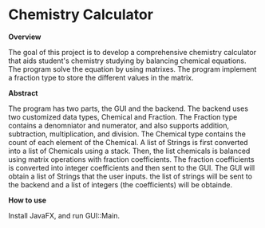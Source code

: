 # Chemistry Calculator

**Overview**

The goal of this project is to develop a comprehensive chemistry calculator that aids student's chemistry studying by balancing chemical equations. The program solve the equation by using matrixes. The program implement a fraction type to store the different values in the matrix.

**Abstract**

The program has two parts, the GUI and the backend. 
The backend uses two customized data types, Chemical and Fraction. The Fraction type contains a denomniator and numerator, and also supports addition, subtraction, multiplication, and division. The Chemical type contains the count of each element of the Chemical. A list of Strings is first converted into a list of Chemicals using a stack. Then, the list chemicals is balanced using matrix operations with fraction coefficients. The fraction coefficients is converted into integer coefficients and then sent to the GUI.
The GUI will obtain a list of Strings that the user inputs. the list of strings will be sent to the backend and a list of integers (the coefficients) will be obtainde.

**How to use**

Install JavaFX, and run GUI::Main.
